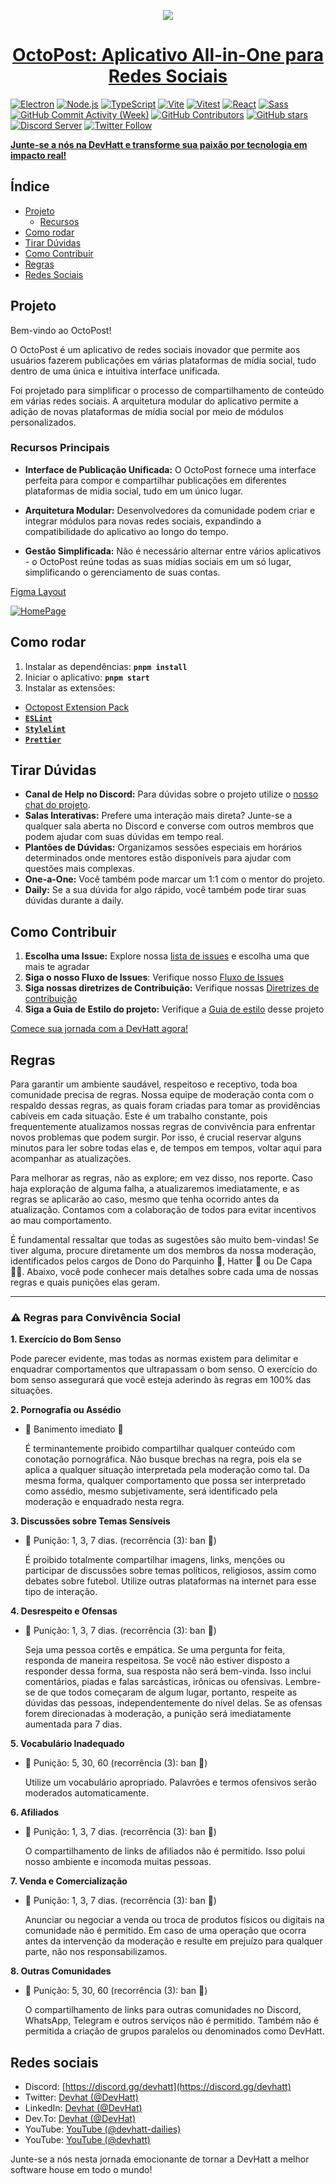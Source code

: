 <p align="center">
  <a href="#1-catálogo-de-pets-personalizado">
    <picture>
      <source media="(prefers-color-scheme: dark)" srcset="https://camo.githubusercontent.com/4678ce4f354721b2fc6f9d212bb7acd2d1c582494db1ca6cd7da2a1e84b6bcfa/68747470733a2f2f692e696d6775722e636f6d2f6a7147436848722e706e67">
      <img src=".https://camo.githubusercontent.com/4678ce4f354721b2fc6f9d212bb7acd2d1c582494db1ca6cd7da2a1e84b6bcfa/68747470733a2f2f692e696d6775722e636f6d2f6a7147436848722e706e67" >
    </picture>
    <h1 align="center">OctoPost: Aplicativo All-in-One para Redes Sociais</h1>
  </a>
</p>

[![Electron](https://img.shields.io/badge/Electron-47848F?logo=electron&logoColor=white)](https://www.electronjs.org/)
[![Node.js](https://img.shields.io/badge/Node.js-green?logo=node.js&logoColor=white)](https://nodejs.org/)
[![TypeScript](https://img.shields.io/badge/TypeScript-3178C6?logo=typescript&logoColor=white)](https://www.typescriptlang.org/)
[![Vite](https://img.shields.io/badge/Vite-646CFF?logo=vite&logoColor=white)](https://vitejs.dev/)
[![Vitest](https://img.shields.io/badge/Vitest-646CFF?logo=vitest&logoColor=white)](https://vitest.dev/)
[![React](https://img.shields.io/badge/React-blue?logo=react&logoColor=white)](https://reactjs.org/)
[![Sass](https://img.shields.io/badge/Sass-FF69B4?logo=sass&logoColor=white)](https://sass-lang.com/)
[![GitHub Commit Activity (Week)](https://img.shields.io/github/commit-activity/w/devhatt/octopost)](https://github.com/devhatt/octopost/pulse)
[![GitHub Contributors](https://img.shields.io/github/contributors/devhatt/octopost)](https://github.com/devhatt/octopost/contributors)
[![GitHub stars](https://img.shields.io/github/stars/devhatt/octopost.svg?style=social&label=Star&maxAge=2592000)](https://GitHub.com/devhatt/octopost/stargazers/)
[![Discord Server](https://img.shields.io/discord/308323056592486420?color=7289DA&label=Discord&logo=discord&logoColor=white)](https://discord.gg/devhatt)
[![Twitter Follow](https://img.shields.io/twitter/follow/DevHatt?style=social)](https://twitter.com/DevHatt)

[**Junte-se a nós na DevHatt e transforme sua paixão por tecnologia em impacto real!**](https://discord.gg/devhatt)

## Índice

- [Projeto](#projeto)
  - [Recursos](#recursos-principais)
- [Como rodar](#como-rodar)
- [Tirar Dúvidas](#tirar-dúvidas)
- [Como Contribuir](#como-contribuir)
- [Regras](#regras)
- [Redes Sociais](#redes-sociais)

## **Projeto**

Bem-vindo ao OctoPost!

O OctoPost é um aplicativo de redes sociais inovador que permite aos usuários fazerem publicações em várias plataformas de mídia social, tudo dentro de uma única e intuitiva interface unificada.

Foi projetado para simplificar o processo de compartilhamento de conteúdo em várias redes sociais. A arquitetura modular do aplicativo permite a adição de novas plataformas de mídia social por meio de módulos personalizados.

### **Recursos Principais**

- **Interface de Publicação Unificada:** O OctoPost fornece uma interface perfeita para compor e compartilhar publicações em diferentes plataformas de mídia social, tudo em um único lugar.

- **Arquitetura Modular:** Desenvolvedores da comunidade podem criar e integrar módulos para novas redes sociais, expandindo a compatibilidade do aplicativo ao longo do tempo.

- **Gestão Simplificada:** Não é necessário alternar entre vários aplicativos - o OctoPost reúne todas as suas mídias sociais em um só lugar, simplificando o gerenciamento de suas contas.

[Figma Layout](https://www.figma.com/file/peiX1rvJum4D1RV99Fchqw/Layout-Octo?type=design&node-id=54395-66&mode=design)

[![HomePage](./docs/img/banner.png)](https://www.figma.com/file/peiX1rvJum4D1RV99Fchqw/Layout-Octo?type=design&node-id=54395-66&mode=design)


## Como rodar

1. Instalar as dependências: **`pnpm install`**
2. Iniciar o aplicativo: **`pnpm start`**
3. Instalar as extensões:

- [Octopost Extension Pack](https://marketplace.visualstudio.com/items?itemName=DevHat.octopost-extension-pack)
- [**`ESLint`**](https://marketplace.visualstudio.com/items?itemName=dbaeumer.vscode-eslint)
- [**`Stylelint`**](https://marketplace.visualstudio.com/items?itemName=stylelint.vscode-stylelint)
- [**`Prettier`**](https://marketplace.visualstudio.com/items?itemName=SimonSiefke.prettier-vscode)

## Tirar Dúvidas

- **Canal de Help no Discord:** Para dúvidas sobre o projeto utilize o [nosso chat do projeto](https://discord.com/channels/1032763359835213954/1137214858346119209).
- **Salas Interativas:** Prefere uma interação mais direta? Junte-se a qualquer sala aberta no Discord e converse com outros membros que podem ajudar com suas dúvidas em tempo real.
- **Plantões de Dúvidas:** Organizamos sessões especiais em horários determinados onde mentores estão disponíveis para ajudar com questões mais complexas.
- **One-a-One:** Você também pode marcar um 1:1 com o mentor do projeto.
- **Daily:** Se a sua dúvida for algo rápido, você também pode tirar suas dúvidas durante a daily.

## Como Contribuir

1. **Escolha uma Issue:** Explore nossa [lista de issues](https://github.com/devhatt/octopost/issues) e escolha uma que mais te agradar
2. **Siga o nosso Fluxo de Issues**: Verifique nosso [Fluxo de Issues](./docs/FLOWISSUE.md)
3. **Siga nossas diretrizes de Contribuição:** Verifique nossas [Diretrizes de contribuição](./docs/CONTRIBUTING.md)
4. **Siga a Guia de Estilo do projeto:** Verifique a [Guia de estilo](./docs/STYLEGUIDE.md) desse projeto

[Comece sua jornada com a DevHatt agora!](https://discord.gg/devhatt)

## Regras

Para garantir um ambiente saudável, respeitoso e receptivo, toda boa comunidade precisa de regras. Nossa equipe de moderação conta com o respaldo dessas regras, as quais foram criadas para tomar as providências cabíveis em cada situação. Este é um trabalho constante, pois frequentemente atualizamos nossas regras de convivência para enfrentar novos problemas que podem surgir. Por isso, é crucial reservar alguns minutos para ler sobre todas elas e, de tempos em tempos, voltar aqui para acompanhar as atualizações.

Para melhorar as regras, não as explore; em vez disso, nos reporte. Caso haja exploração de alguma falha, a atualizaremos imediatamente, e as regras se aplicarão ao caso, mesmo que tenha ocorrido antes da atualização. Contamos com a colaboração de todos para evitar incentivos ao mau comportamento.

É fundamental ressaltar que todas as sugestões são muito bem-vindas! Se tiver alguma, procure diretamente um dos membros da nossa moderação, identificados pelos cargos de Dono do Parquinho 🎠, Hatter 🤠 ou De Capa 🐱‍🏍. Abaixo, você pode conhecer mais detalhes sobre cada uma de nossas regras e quais punições elas geram.

---

### **⚠️ Regras para Convivência Social**

**1. Exercício do Bom Senso**

Pode parecer evidente, mas todas as normas existem para delimitar e enquadrar comportamentos que ultrapassam o bom senso. O exercício do bom senso assegurará que você esteja aderindo às regras em 100% das situações.

**2. Pornografia ou Assédio**

- 🚫 Banimento imediato 🔨

  É terminantemente proibido compartilhar qualquer conteúdo com conotação pornográfica. Não busque brechas na regra, pois ela se aplica a qualquer situação interpretada pela moderação como tal. Da mesma forma, qualquer comportamento que possa ser interpretado como assédio, mesmo subjetivamente, será identificado pela moderação e enquadrado nesta regra.

**3. Discussões sobre Temas Sensíveis**

- 🚫 Punição: 1, 3, 7 dias. (recorrência (3): ban 🔨)

  É proibido totalmente compartilhar imagens, links, menções ou participar de discussões sobre temas políticos, religiosos, assim como debates sobre futebol. Utilize outras plataformas na internet para esse tipo de interação.

**4. Desrespeito e Ofensas**

- 🚫 Punição: 1, 3, 7 dias. (recorrência (3): ban 🔨)

  Seja uma pessoa cortês e empática. Se uma pergunta for feita, responda de maneira respeitosa. Se você não estiver disposto a responder dessa forma, sua resposta não será bem-vinda. Isso inclui comentários, piadas e falas sarcásticas, irônicas ou ofensivas. Lembre-se de que todos começaram de algum lugar, portanto, respeite as dúvidas das pessoas, independentemente do nível delas. Se as ofensas forem direcionadas à moderação, a punição será imediatamente aumentada para 7 dias.

**5. Vocabulário Inadequado**

- 🚫 Punição: 5, 30, 60 (recorrência (3): ban 🔨)

  Utilize um vocabulário apropriado. Palavrões e termos ofensivos serão moderados automaticamente.

**6. Afiliados**

- 🚫 Punição: 1, 3, 7 dias. (recorrência (3): ban 🔨)

  O compartilhamento de links de afiliados não é permitido. Isso polui nosso ambiente e incomoda muitas pessoas.

**7. Venda e Comercialização**

- 🚫 Punição: 1, 3, 7 dias. (recorrência (3): ban 🔨)

  Anunciar ou negociar a venda ou troca de produtos físicos ou digitais na comunidade não é permitido. Em caso de uma operação que ocorra antes da intervenção da moderação e resulte em prejuízo para qualquer parte, não nos responsabilizamos.

**8. Outras Comunidades**

- 🚫 Punição: 5, 30, 60 (recorrência (3): ban 🔨)

  O compartilhamento de links para outras comunidades no Discord, WhatsApp, Telegram e outros serviços não é permitido. Também não é permitida a criação de grupos paralelos ou denominados como DevHatt.

## Redes sociais

- Discord: [https://discord.gg/devhatt](https://discord.gg/devhatt)
- Twitter: [Devhat (@DevHatt)](https://twitter.com/DevHatt)
- LinkedIn: [Devhat (@DevHat)](https://www.linkedin.com/company/dev-hat/)
- Dev.To: [Devhat (@DevHat)](https://dev.to/devhat)
- YouTube: [YouTube (@devhatt-dailies)](https://www.youtube.com/@devhatt-dailies)
- YouTube: [YouTube (@devhatt)](https://www.youtube.com/@devhatt)

Junte-se a nós nesta jornada emocionante de tornar a DevHatt a melhor software house em todo o mundo!
